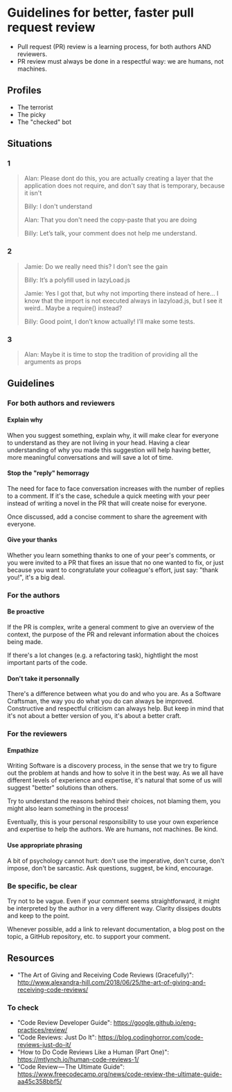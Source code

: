 # Guidelines for better, faster pull request review

- Pull request (PR) review is a learning process, for both authors AND reviewers.
- PR review must always be done in a respectful way: we are humans, not machines.

## Profiles

- The terrorist
- The picky
- The "checked" bot

## Situations

### 1

> Alan:
> Please dont do this, you are actually creating a layer that the application does not require, and don't say that is temporary, because it isn't
>
> Billy:
> I don't understand
>
> Alan:
> That you don't need the copy-paste that you are doing
>
> Billy:
> Let’s talk, your comment does not help me understand.

### 2

> Jamie:
> Do we really need this? I don’t see the gain
>
> Billy:
> It’s a polyfill used in lazyLoad.js
>
> Jamie:
> Yes I got that, but why not importing there instead of here… I know that the import is not executed always in lazyload.js, but I see it weird.. Maybe a require() instead?
>
> Billy:
> Good point, I don’t know actually!
> I’ll make some tests.

### 3

> Alan:
> Maybe it is time to stop the tradition of providing all the arguments as props

## Guidelines

### For both authors and reviewers

#### Explain why

When you suggest something, explain why, it will make clear for everyone to understand as they are not living in your head. Having a clear understanding of why you made this suggestion will help having better, more meaningful conversations and will save a lot of time.

#### Stop the "reply" hemorragy

The need for face to face conversation increases with the number of replies to a comment.
If it's the case, schedule a quick meeting with your peer instead of writing a novel in the PR that will create noise for everyone.

Once discussed, add a concise comment to share the agreement with everyone.

#### Give your thanks

Whether you learn something thanks to one of your peer's comments, or you were invited to a PR that fixes an issue that no one wanted to fix, or just because you want to congratulate your colleague's effort, just say: "thank you!", it's a big deal.

### For the authors

#### Be proactive

If the PR is complex, write a general comment to give an overview of the context, the purpose of the PR and relevant information about the choices being made.

If there's a lot changes (e.g. a refactoring task), hightlight the most important parts of the code.

#### Don't take it personnally

There's a difference between what you do and who you are. As a Software Craftsman, the way you do what you do can always be improved. Constructive and respectful criticism can always help. But keep in mind that it's not about a better version of you, it's about a better craft.

### For the reviewers

#### Empathize

Writing Software is a discovery process, in the sense that we try to figure out the problem at hands and how to solve it in the best way. As we all have different levels of experience and expertise, it's natural that some of us will suggest "better" solutions than others.

Try to understand the reasons behind their choices, not blaming them, you might also learn something in the process!

Eventually, this is your personal responsibility to use your own experience and expertise to help the authors. We are humans, not machines. Be kind.

#### Use appropriate phrasing

A bit of psychology cannot hurt: don't use the imperative, don't curse, don't impose, don't be sarcastic. Ask questions, suggest, be kind, encourage.

### Be specific, be clear

Try not to be vague. Even if your comment seems straightforward, it might be interpreted by the author in a very different way. Clarity dissipes doubts and keep to the point.

Whenever possible, add a link to relevant documentation, a blog post on the topic, a GitHub repository, etc. to support your comment.

## Resources

- "The Art of Giving and Receiving Code Reviews (Gracefully)": http://www.alexandra-hill.com/2018/06/25/the-art-of-giving-and-receiving-code-reviews/

### To check

- "Code Review Developer Guide": https://google.github.io/eng-practices/review/
- "Code Reviews: Just Do It": https://blog.codinghorror.com/code-reviews-just-do-it/
- "How to Do Code Reviews Like a Human (Part One)": https://mtlynch.io/human-code-reviews-1/
- "Code Review — The Ultimate Guide": https://www.freecodecamp.org/news/code-review-the-ultimate-guide-aa45c358bbf5/
